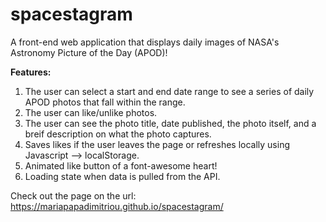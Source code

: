 # spacestagram
A front-end web application that displays daily images of NASA's Astronomy Picture of the Day (APOD)!  

**Features:**

1. The user can select a start and end date range to see a series of daily APOD photos that fall within the range.
2. The user can like/unlike photos.
3. The user can see the photo title, date published, the photo itself, and a breif description on what the photo captures.
4. Saves likes if the user leaves the page or refreshes locally using Javascript --> localStorage.
5. Animated like button of a font-awesome heart!
6. Loading state when data is pulled from the API.

Check out the page on the url: https://mariapapadimitriou.github.io/spacestagram/
